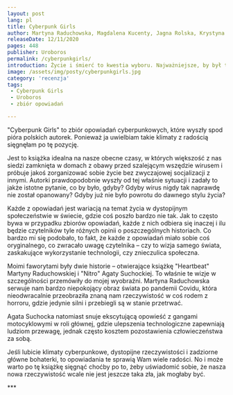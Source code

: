 ```yaml
---
layout: post
lang: pl
title: Cyberpunk Girls
author: Martyna Raduchowska, Magdalena Kucenty, Jagna Rolska, Krystyna Chodorowska, Gabriela Panika, Agata Suchocka
releaseDate: 12/11/2020
pages: 448
publisher: Uroboros
permalink: /cyberpunkgirls/
introduction: Życie i śmierć to kwestia wyboru. Najważniejsze, by był to twój wybór, a nie cudzy.
image: /assets/img/posty/cyberpunkgirls.jpg
category: 'recenzja'
tags:
 - Cyberpunk Girls
 - Uroboros
 - zbiór opowiadań

---
```


  "Cyberpunk Girls" to zbiór opowiadań cyberpunkowych, które wyszły spod pióra polskich autorek. Ponieważ ja uwielbiam takie klimaty z radością sięgnęłam po tę pozycję.

  Jest to książka idealna na nasze obecne czasy, w których większość z nas siedzi zamknięta w domach z obawy przed szalejącym wszędzie wirusem i próbuje jakoś zorganizować sobie życie bez zwyczajowej socjalizacji z innymi. Autorki prawdopodobnie wyszły od tej właśnie sytuacji i zadały to jakże istotne pytanie, co by było, gdyby? Gdyby wirus nigdy tak naprawdę nie został opanowany? Gdyby już nie było powrotu do dawnego stylu życia?

  Każde z opowiadań jest wariacją na temat życia w dystopijnym społeczeństwie w świecie, gdzie coś poszło bardzo nie tak. Jak to często bywa w przypadku zbiorów opowiadań, każde z nich odbiera się inaczej i ilu będzie czytelników tyle różnych opinii o poszczególnych historiach. Co bardzo mi się podobało, to fakt, że każde z opowiadań miało sobie coś oryginalnego, co zwracało uwagę czytelnika – czy to wizja samego świata, zaskakujące wykorzystanie technologii, czy znieczulica społeczna.

  Moimi faworytami były dwie historie – otwierające książkę "Heartbeat" Martyny Raduchowskiej i "Nitro" Agaty Suchockiej. To właśnie te wizje w szczególności przemówiły do mojej wyobraźni. Martyna Raduchowska serwuje nam bardzo niepokojący obraz świata po pandemii Covidu, która nieodwracalnie przeobraziła znaną nam rzeczywistość w coś rodem z horroru, gdzie jedynie silni i przebiegli są w stanie przetrwać. 

  Agata Suchocka natomiast snuje ekscytującą opowieść z gangami motocyklowymi w roli głównej, gdzie ulepszenia technologiczne zapewniają ludziom przewagę, jednak często kosztem pozostawienia człowieczeństwa za sobą.

  Jeśli lubicie klimaty cyberpunkowe, dystopijne rzeczywistości i zadziorne główne bohaterki, to opowiadania te sprawią Wam wiele radości. No i może warto po tę książkę sięgnąć choćby po to, żeby uświadomić sobie, że nasza nowa rzeczywistość wcale nie jest jeszcze taka zła, jak mogłaby być.

  \*\*\*
